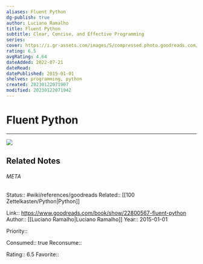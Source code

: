 ```yaml
---
aliases: Fluent Python
dg-publish: true
author: Luciano Ramalho
title: Fluent Python
subtitle: Clear, Concise, and Effective Programming
series: 
cover: https://i.gr-assets.com/images/S/compressed.photo.goodreads.com/books/1442848456l/22800567.jpg
rating: 6.5
avgRating: 4.64
dateAdded: 2022-07-21
dateRead: 
datePublished: 2015-01-01
shelves: programming, python
created: 20230122071907
modified: 20230122071942
---
```

# Fluent Python
---
![](https://i.gr-assets.com/images/S/compressed.photo.goodreads.com/books/1442848456l/22800567.jpg)

## Related Notes




###### META
Status:: #wiki/references/goodreads
Related:: [[100 Zettelkasten/Python\|Python]]

Link:: https://www.goodreads.com/book/show/22800567-fluent-python
Author:: [[Luciano Ramalho\|Luciano Ramalho]]
Year:: 2015-01-01

Priority:: 

Consumed:: true
Reconsume:: 

Rating:: 6.5
Favorite:: 
